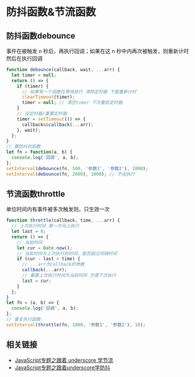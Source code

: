 # 防抖函数&节流函数

## 防抖函数debounce

事件在被触发 n 秒后，再执行回调；如果在这 n 秒中内再次被触发，则重新计时然后在执行回调

```js
function debounce(callback, wait, ...arr) {
  let timer = null;
  return () => {
    if (timer) {
      // 如果有一个函数在等待执行 清除定时器 下面重新计时
      clearTimeout(timer);
      timer = null; // 清空timer 下次重启定时器
    }
    // 设定时器/重置定时器
    timer = setTimeout(() => {
      callback&&callback(...arr);
    }, wait);
  };
}
// 要防抖的函数
let fn = function(a, b) {
  console.log('回调', a, b);
};
setInterval(debounce(fn, 500, '参数1', '参数2'), 1000);
setInterval(debounce(fn, 2000), 1000); // 不会执行
```

## 节流函数throttle

单位时间内有事件被多次触发则，只生效一次

```js
function throttle(callback, time, ...arr) {
  // 上次执行时间 第一次马上执行
  let last = 0;
  return () => {
    // 当前时间
    let cur = Date.now();
    // 当前时间与上次执行的时间，是否超过间隔时间
    if (cur - last > time) {
      // ...arr为callback的参数
      callback(...arr);
      // 重置上次执行时间为当前时间 方便下次执行
      last = cur;
    }
  };
}
let fn = (a, b) => {
  console.log('回调', a, b);
};
// 重复执行函数
setInterval(throttle(fn, 1000, '参数1', '参数2'), 10);
```

## 相关链接

- [JavaScript专题之跟着 underscore 学节流](https://github.com/mqyqingfeng/Blog/issues/26)
- [JavaScript专题之跟着underscore学防抖](https://github.com/mqyqingfeng/Blog/issues/22)

